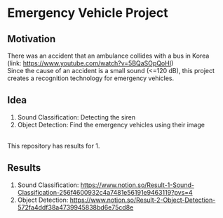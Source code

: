 # Emergency Vehicle Project

## Motivation
There was an accident that an ambulance collides with a bus in Korea<br/>
(link: https://www.youtube.com/watch?v=5BQaSOpQoHI)<br/>
Since the cause of an accident is a small sound (<=120 dB), this project creates a recognition technology for emergency vehicles.<br/>

## Idea
1. Sound Classification: Detecting the siren
2. Object Detection: Find the emergency vehicles using their image
<br/>
This repository has results for 1.

## Results
1. Sound Classification: https://www.notion.so/Result-1-Sound-Classification-256f4600932c4a7481e56191e9463119?pvs=4<br/>
2. Object Detection: https://www.notion.so/Result-2-Object-Detection-572fa4ddf38a4739945838bd6e75cd8e
